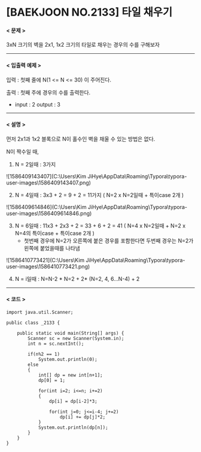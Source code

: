 # [BAEKJOON NO.2133] 타일 채우기

#### < 문제 >

3xN 크기의 벽을 2x1, 1x2 크기의 타일로 채우는 경우의 수를 구해보자

------

#### < 입출력 예제 >

입력 : 첫째 줄에 N(1 <= N <= 30) 이 주어진다.

출력 : 첫째 주에 경우의 수를 출력한다.

* input : 2        output : 3

------

#### < 설명 >

먼저 2x1과 1x2 블록으로 N이 홀수인 벽을 채울 수 있는 방법은 없다.

N이 짝수일 때,

1. N = 2일때 : 3가지



![1586409143407](C:\Users\Kim JiHye\AppData\Roaming\Typora\typora-user-images\1586409143407.png)

2. N = 4일때 : 3x3 + 2 = 9 + 2 = 11가지 ( N=2 x N=2일때 + 특이case 2개 )

![1586409614846](C:\Users\Kim JiHye\AppData\Roaming\Typora\typora-user-images\1586409614846.png)

3. N = 6일때 :  11x3 + 2x3 + 2 = 33 + 6 + 2 = 41 ( N=4 x N=2일때 + N=2 x N=4의 특이case + 특이case 2개 )
   * 첫번째 경우에 N=2가 오른쪽에 붙은 경우를 포함한다면 두번째 경우는 N=2가 왼쪽에 붙었을때를 나타냄

![1586410773421](C:\Users\Kim JiHye\AppData\Roaming\Typora\typora-user-images\1586410773421.png)

4. N = i일때 : N=N-2 * N=2 + 2* (N=2, 4, 6...N-4) + 2

------

#### < 코드 >

```
import java.util.Scanner;

public class _2133 {

    public static void main(String[] args) {
        Scanner sc = new Scanner(System.in);
        int n = sc.nextInt();

        if(n%2 == 1)
            System.out.println(0);
        else
        {
            int[] dp = new int[n+1];
            dp[0] = 1;

            for(int i=2; i<=n; i+=2)
            {
                dp[i] = dp[i-2]*3;

                for(int j=0; j<=i-4; j+=2)
                    dp[i] += dp[j]*2;
            }	
            System.out.println(dp[n]);
        }
    }
}
```

